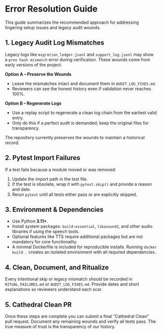 # Error Resolution Guide

This guide summarizes the recommended approach for addressing lingering setup issues and legacy audit wounds.

## 1. Legacy Audit Log Mismatches
Legacy logs like `migration_ledger.jsonl` and `support_log.jsonl` may show a `prev hash mismatch` error during verification. These wounds come from early versions of the project.

**Option A – Preserve the Wounds**
- Leave the mismatches intact and document them in `AUDIT_LOG_FIXES.md`.
- Reviewers can see the honest history even if validation never reaches 100%.

**Option B – Regenerate Logs**
- Use a replay script to regenerate a clean log chain from the earliest valid entry.
- Only do this if a perfect audit is demanded; keep the original files for transparency.

The repository currently preserves the wounds to maintain a historical record.

## 2. Pytest Import Failures
If a test fails because a module moved or was removed:
1. Update the import path in the test file.
2. If the test is obsolete, wrap it with `pytest.skip()` and provide a reason and date.
3. Rerun `pytest` until all tests either pass or are explicitly skipped.

## 3. Environment & Dependencies
- Use Python **3.11+**.
- Install system packages: `build-essential`, `libasound2`, and other audio libraries if using the speech tools.
- Optional features like TTS require additional packages but are not mandatory for core functionality.
- A minimal Dockerfile is included for reproducible installs. Running `docker build .` creates an isolated environment with all required dependencies.

## 4. Clean, Document, and Ritualize
Every intentional skip or legacy mismatch should be recorded in `RITUAL_FAILURES.md` or `AUDIT_LOG_FIXES.md`. Provide dates and short explanations so reviewers understand each scar.

## 5. Cathedral Clean PR
Once these steps are complete you can submit a final "Cathedral Clean" pull request. Document any remaining wounds and verify all tests pass. The true measure of trust is the transparency of our history.
